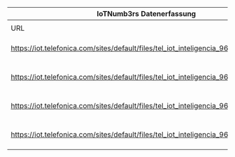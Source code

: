 |IoTNumb3rs Datenerfassung|||||||||||
| ---- | ---- | ---- | ---- | ---- | ---- | ---- | ---- | ---- | ---- | ---- |
||||||||||||
|URL|home_url|filename|device_class|device_count|market_class|market_volume|prognosis_year|publication_year|authorship_class|Dropbox folder|
|https://iot.telefonica.com/sites/default/files/tel_iot_inteligencia_960_eng_v1_0.png|https://iot.telefonica.com/multimedia-resources/infographic-the-intelligence-of-the-iot|file4_tel_iot_inteligencia_960_eng_v1_0.png|generic IoT|50000000000|||2020|2018|scientist|marielledemuth/20181211-2100|
|https://iot.telefonica.com/sites/default/files/tel_iot_inteligencia_960_eng_v1_0.png|https://iot.telefonica.com/multimedia-resources/infographic-the-intelligence-of-the-iot|file4_tel_iot_inteligencia_960_eng_v1_0.png|||investment|1.29E+12|2020|2018|scientist|marielledemuth/20181211-2100|
|https://iot.telefonica.com/sites/default/files/tel_iot_inteligencia_960_eng_v1_0.png|https://iot.telefonica.com/multimedia-resources/infographic-the-intelligence-of-the-iot|file4_tel_iot_inteligencia_960_eng_v1_0.png|||worth|1E+11|2025|2018|scientist|marielledemuth/20181211-2100|
|https://iot.telefonica.com/sites/default/files/tel_iot_inteligencia_960_eng_v1_0.png|https://iot.telefonica.com/multimedia-resources/infographic-the-intelligence-of-the-iot|file4_tel_iot_inteligencia_960_eng_v1_0.png|smart city cameras|1000000000|||2020|2018|scientist|marielledemuth/20181211-2100|
